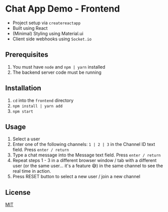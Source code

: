 # Chat App Demo - Frontend

* Project setup via `createreactapp`
* Built using React
* (Minimal) Styling using Material.ui
* Client side webhooks using `Socket.io`

## Prerequisites

1. You must have `node` and `npm | yarn` installed
2. The backend server code must be running

## Installation

1. `cd` into the `frontend` directory
2. `npm install | yarn add`
3. `npm start`

## Usage

1. Select a user
2. Enter one of the following channels: `1 | 2 | 3` in the Channel ID text field. Press `enter / return`
3. Type a chat message into the Message text field. Press `enter / return`
4. Repeat steps 1 - 3 in a different browser window / tab with a different user (or the same user... it's a feature 😅) in the same channel to see the real time in action.
5. Press RESET button to select a new user / join a new channel

## License
[MIT](https://choosealicense.com/licenses/mit/)
